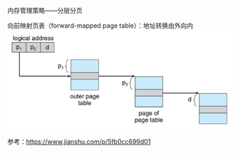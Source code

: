 内存管理策略——分层分页

向前映射页表（forward-mapped page table）：地址转换由外向内
![img.png](./image/img.png)


参考：https://www.jianshu.com/p/5fb0cc699d01